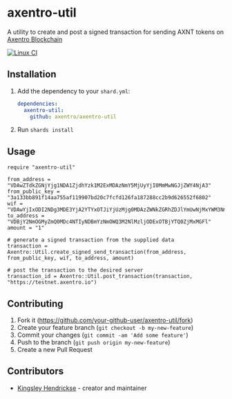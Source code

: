 # axentro-util

A utility to create and post a signed transaction for sending AXNT tokens on [Axentro Blockchain](https://axentro.io)

[![Linux CI](https://github.com/Axentro/axentro-util/actions/workflows/linux-ci.yml/badge.svg)](https://github.com/Axentro/axentro-util/actions/workflows/linux-ci.yml)

## Installation

1. Add the dependency to your `shard.yml`:

   ```yaml
   dependencies:
     axentro-util:
       github: axentro/axentro-util
   ```

2. Run `shards install`

## Usage

```crystal
require "axentro-util"

from_address = "VDAwZTdkZGNjYjg1NDA1ZjdhYzk1M2ExMDAzNmY5MjUyYjI0MmMwNGJjZWY4NjA3"
from_public_key = "3a133bb891f14aa755af119907bd20c7fcfd126fa187288cc2b9d626552f6802"
wif = "VDAwYjIxODI2NDg3MDE3YjA2YTYxOTJiYjUzMjg0MDAzZWNkZGRhZDJlYmUwNjMxYWM3NmIwMzFlYTg4MjlkMTBhMzBkZmNk"
to_address = "VDBjY2NmOGMyZmQ0MDc4NTIyNDBmYzNmOWQ3M2NlMzljODExOTBjYTQ0ZjMxMGFl"
amount = "1"

# generate a signed transaction from the supplied data    
transaction = Axentro::Util.create_signed_send_transaction(from_address, from_public_key, wif, to_address, amount)

# post the transaction to the desired server
transaction_id = Axentro::Util.post_transaction(transaction, "https://testnet.axentro.io")
```

## Contributing

1. Fork it (<https://github.com/your-github-user/axentro-util/fork>)
2. Create your feature branch (`git checkout -b my-new-feature`)
3. Commit your changes (`git commit -am 'Add some feature'`)
4. Push to the branch (`git push origin my-new-feature`)
5. Create a new Pull Request

## Contributors

- [Kingsley Hendrickse](https://github.com/kingsleyh) - creator and maintainer
